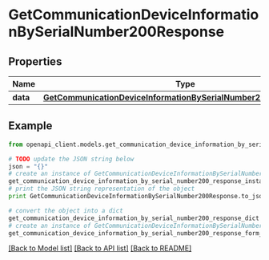 # GetCommunicationDeviceInformationBySerialNumber200Response


## Properties
Name | Type | Description | Notes
------------ | ------------- | ------------- | -------------
**data** | [**GetCommunicationDeviceInformationBySerialNumber200ResponseData**](GetCommunicationDeviceInformationBySerialNumber200ResponseData.md) |  | [optional] 

## Example

```python
from openapi_client.models.get_communication_device_information_by_serial_number200_response import GetCommunicationDeviceInformationBySerialNumber200Response

# TODO update the JSON string below
json = "{}"
# create an instance of GetCommunicationDeviceInformationBySerialNumber200Response from a JSON string
get_communication_device_information_by_serial_number200_response_instance = GetCommunicationDeviceInformationBySerialNumber200Response.from_json(json)
# print the JSON string representation of the object
print GetCommunicationDeviceInformationBySerialNumber200Response.to_json()

# convert the object into a dict
get_communication_device_information_by_serial_number200_response_dict = get_communication_device_information_by_serial_number200_response_instance.to_dict()
# create an instance of GetCommunicationDeviceInformationBySerialNumber200Response from a dict
get_communication_device_information_by_serial_number200_response_form_dict = get_communication_device_information_by_serial_number200_response.from_dict(get_communication_device_information_by_serial_number200_response_dict)
```
[[Back to Model list]](../README.md#documentation-for-models) [[Back to API list]](../README.md#documentation-for-api-endpoints) [[Back to README]](../README.md)


